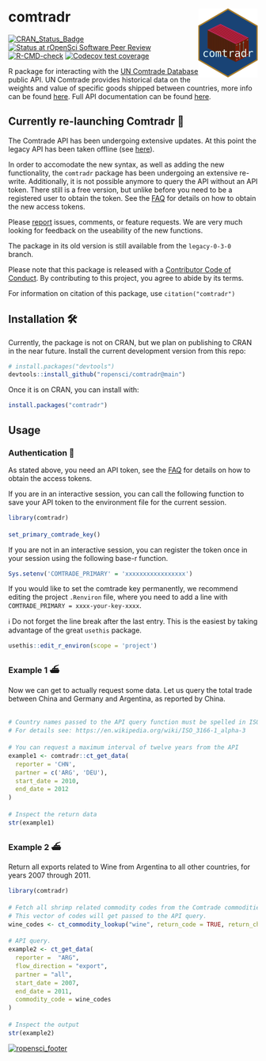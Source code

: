 
<!-- README.md is generated from README.Rmd. Please edit that file -->

# comtradr <img src="man/figures/logo.png" align="right" height="139" />

<!-- badges: start -->

[![CRAN_Status_Badge](https://www.r-pkg.org/badges/version/comtradr)](https://cran.r-project.org/package=comtradr)
[![Status at rOpenSci Software Peer Review](https://badges.ropensci.org/613_status.svg)](https://github.com/ropensci/software-review/issues/613)
[![R-CMD-check](https://github.com/ropensci/comtradr/actions/workflows/R-CMD-check.yaml/badge.svg)](https://github.com/ropensci/comtradr/actions/workflows/R-CMD-check.yaml)
[![Codecov test
coverage](https://codecov.io/gh/ropensci/comtradr/branch/main/graph/badge.svg)](https://app.codecov.io/gh/ropensci/comtradr?branch=main)
<!-- badges: end -->

R package for interacting with the [UN Comtrade
Database](https://comtradeplus.un.org/) public API. UN Comtrade provides
historical data on the weights and value of specific goods shipped
between countries, more info can be found
[here](https://unstats.un.org/wiki/display/comtrade). Full API
documentation can be found [here](https://comtradedeveloper.un.org/).

## Currently re-launching Comtradr 🚧

The Comtrade API has been undergoing extensive updates. At this point
the legacy API has been taken offline (see
[here](https://unstats.un.org/wiki/display/comtrade/New+Comtrade+FAQ+for+Advanced+Users#NewComtradeFAQforAdvancedUsers-WhatisthelegacyoftheUNComtrade?UntilwhencanIuseit?)).

In order to accomodate the new syntax, as well as adding the new
functionality, the `comtradr` package has been undergoing an extensive
re-write. Additionally, it is not possible anymore to query the API
without an API token. There still is a free version, but unlike before
you need to be a registered user to obtain the token. See the
[FAQ](https://unstats.un.org/wiki/display/comtrade/New+Comtrade+User+Guide#NewComtradeUserGuide-UNComtradeAPIManagement)
for details on how to obtain the new access tokens.

Please [report](https://github.com/ropensci/comtradr/issues) issues,
comments, or feature requests. We are very much looking for feedback on
the useability of the new functions.

The package in its old version is still available from the
`legacy-0-3-0` branch.

Please note that this package is released with a [Contributor Code of
Conduct](https://ropensci.org/code-of-conduct/). By contributing to this
project, you agree to abide by its terms.

For information on citation of this package, use `citation("comtradr")`

## Installation 🛠️

Currently, the package is not on CRAN, but we plan on publishing to CRAN
in the near future. Install the current development version from this
repo:

``` r
# install.packages("devtools")
devtools::install_github("ropensci/comtradr@main")
```

Once it is on CRAN, you can install with:

``` r
install.packages("comtradr")
```

## Usage

### Authentication 🔐

As stated above, you need an API token, see the
[FAQ](https://unstats.un.org/wiki/display/comtrade/New+Comtrade+User+Guide#NewComtradeUserGuide-UNComtradeAPIManagement)
for details on how to obtain the access tokens.

If you are in an interactive session, you can call the following
function to save your API token to the environment file for the current
session.

``` r
library(comtradr)

set_primary_comtrade_key()
```

If you are not in an interactive session, you can register the token
once in your session using the following base-r function.

``` r
Sys.setenv('COMTRADE_PRIMARY' = 'xxxxxxxxxxxxxxxxx')
```

If you would like to set the comtrade key permanently, we recommend
editing the project `.Renviron` file, where you need to add a line with
`COMTRADE_PRIMARY = xxxx-your-key-xxxx`.

ℹ️ Do not forget the line break after the last entry. This is the
easiest by taking advantage of the great `usethis` package.

``` r
usethis::edit_r_environ(scope = 'project')
```

### Example 1 ⛴️

Now we can get to actually request some data. Let us query the total
trade between China and Germany and Argentina, as reported by China.

``` r

# Country names passed to the API query function must be spelled in ISO3 format. 
# For details see: https://en.wikipedia.org/wiki/ISO_3166-1_alpha-3 

# You can request a maximum interval of twelve years from the API
example1 <- comtradr::ct_get_data(
  reporter = 'CHN',
  partner = c('ARG', 'DEU'),
  start_date = 2010,
  end_date = 2012
)

# Inspect the return data
str(example1)
```

### Example 2 ⛴️

Return all exports related to Wine from Argentina to all other
countries, for years 2007 through 2011.

``` r
library(comtradr)

# Fetch all shrimp related commodity codes from the Comtrade commodities DB.
# This vector of codes will get passed to the API query.
wine_codes <- ct_commodity_lookup("wine", return_code = TRUE, return_char = TRUE)

# API query.
example2 <- ct_get_data(
  reporter =  "ARG",
  flow_direction = "export",
  partner = "all",
  start_date = 2007,
  end_date = 2011,
  commodity_code = wine_codes
)

# Inspect the output
str(example2)
```

[![ropensci_footer](https://ropensci.org/public_images/ropensci_footer.png)](https://ropensci.org)
